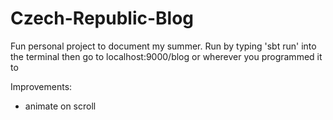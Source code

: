# Czech-Republic-Blog
Fun personal project to document my summer.
Run by typing 'sbt run' into the terminal then go to localhost:9000/blog or wherever you programmed it to

Improvements:
- animate on scroll
